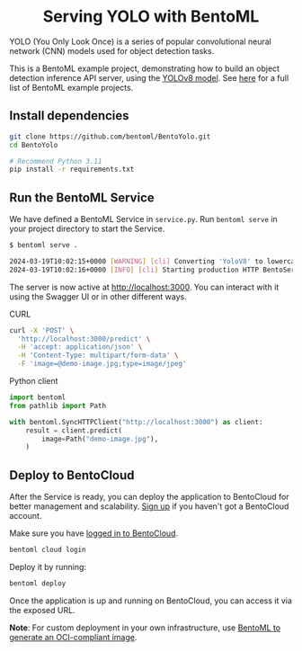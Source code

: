 <div align="center">
    <h1 align="center">Serving YOLO with BentoML</h1>
</div>

YOLO (You Only Look Once) is a series of popular convolutional neural network (CNN) models used for object detection tasks.

This is a BentoML example project, demonstrating how to build an object detection inference API server, using the [YOLOv8 model](https://huggingface.co/Ultralytics/YOLOv8). See [here](https://docs.bentoml.com/en/latest/examples/overview.html) for a full list of BentoML example projects.

## Install dependencies

```bash
git clone https://github.com/bentoml/BentoYolo.git
cd BentoYolo

# Recommend Python 3.11
pip install -r requirements.txt
```

## Run the BentoML Service

We have defined a BentoML Service in `service.py`. Run `bentoml serve` in your project directory to start the Service.

```bash
$ bentoml serve .

2024-03-19T10:02:15+0000 [WARNING] [cli] Converting 'YoloV8' to lowercase: 'yolov8'.
2024-03-19T10:02:16+0000 [INFO] [cli] Starting production HTTP BentoServer from "service:YoloV8" listening on http://localhost:3000 (Press CTRL+C to quit)
```

The server is now active at [http://localhost:3000](http://localhost:3000/). You can interact with it using the Swagger UI or in other different ways.

CURL

```bash
curl -X 'POST' \
  'http://localhost:3000/predict' \
  -H 'accept: application/json' \
  -H 'Content-Type: multipart/form-data' \
  -F 'image=@demo-image.jpg;type=image/jpeg'
```

Python client

```python
import bentoml
from pathlib import Path

with bentoml.SyncHTTPClient("http://localhost:3000") as client:
    result = client.predict(
        image=Path("demo-image.jpg"),
    )
```

## Deploy to BentoCloud

After the Service is ready, you can deploy the application to BentoCloud for better management and scalability. [Sign up](https://www.bentoml.com/) if you haven't got a BentoCloud account.

Make sure you have [logged in to BentoCloud](https://docs.bentoml.com/en/latest/scale-with-bentocloud/manage-api-tokens.html).

```bash
bentoml cloud login
```

Deploy it by running:

```bash
bentoml deploy
```

Once the application is up and running on BentoCloud, you can access it via the exposed URL.

**Note**: For custom deployment in your own infrastructure, use [BentoML to generate an OCI-compliant image](https://docs.bentoml.com/en/latest/get-started/packaging-for-deployment.html).

